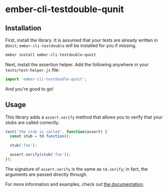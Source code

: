 ember-cli-testdouble-qunit
=================================================================================

Installation
---------------------------------------------------------------------------------

First, install the library. It is assumed that your tests are already written in `QUnit`; `ember-cli-testdouble` will be installed for you if missing.

```bash
ember install ember-cli-testdouble-qunit
```

Next, install the assertion helper. Add the following anywhere in your `tests/test-helper.js` file:

```javascript
import 'ember-cli-testdouble-qunit';
```

And you're good to go!

Usage
---------------------------------------------------------------------------------

This library adds a `assert.verify` method that allows you to verify that your stubs are called correctly.

```javascript
test('the stub is called', function(assert) {
  const stub = td.function();

  stub('foo');

  assert.verify(stub('foo'));
});
```

The signature of `assert.verify` is the same as `td.verify`; in fact, the arguments are passed directly through.

For more information and examples, check out [the documentation][documentation].

[documentation]: http://alexlafroscia.com/testdouble-qunit
